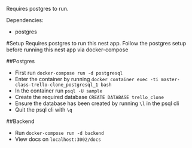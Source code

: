 Requires postgres to run. 

Dependencies:
- postgres

#Setup
Requires postgres to run this nest app. Follow the postgres setup before running this nest app via docker-compose

##Postgres
- First run `docker-compose run -d postgresql`
- Enter the container by running `docker container exec -ti master-class-trello-clone_postgresql_1 bash`
- In the container run `psql -U sample`
- Create the required database `CREATE DATABASE trello_clone`
- Ensure the database has been created by running `\l` in the psql cli
- Quit the psql cli with `\q`

##Backend
- Run `docker-compose run -d backend`
- View docs on `localhost:3002/docs`